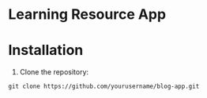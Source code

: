 # Learning Resource App

# Installation
1. Clone the repository:
```
git clone https://github.com/yourusername/blog-app.git
```
